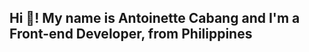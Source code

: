 <h2 align="left">Hi 👋! My name is Antoinette Cabang and I'm a Front-end Developer, from Philippines</h2>

###

<!--
**peachesenguri/peachesenguri** is a ✨ _special_ ✨ repository because its `README.md` (this file) appears on your GitHub profile.
-->
